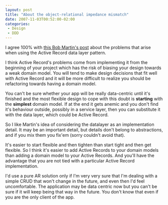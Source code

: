 ```yaml
---
layout: post
title: "About the object-relational impedance mismatch"
date: 2007-11-03T00:52:00-02:00
categories:
 - Design
 - DDD
---
```

I agree 100% with [this Bob Martin's post](http://blog.objectmentor.com/articles/2007/11/02/active-record-vs-objects) about the problems that arise when using the Active Record data layer pattern.

I think Active Record's problems come from implementing it from the beginning of your project which has the risk of biasing your design towards a weak domain model. You will tend to make design decisions that fit well with Active Record and it will be more difficult to realize you should be refactoring towards having a domain model.

You can't be sure whether your app will be really data-centric until it's finished and the most flexible design to cope with this doubt is **starting** with the **simplest** domain model. If at the end it gets anemic and you don't find it's behaviour outside, possibly in a service layer, then you can substitute it with the data layer, which could be Active Record.

So I like Martin's idea of considering the datalayer as an implementation detail. It may be an important detail, but details don't belong to abstractions, and if you mix them you fix'em (sorry couldn't avoid that).

It's easier to start flexible and then tighten than start tight and then get flexible. So I think it's easier to add Active Records to your domain models than adding a domain model to your Active Records. And you'll have the advantage that you are not tied with a particular Active Record implementation.

I'd use a pure AR solution only if I'm very very sure that I'm dealing with a simple CRUD that won't change in the future, and even then I'd feel uncomfortable. The application may be data centric now but you can't be sure if it will keep being that way in the future. You don't know that even if you are the only client of the app.
